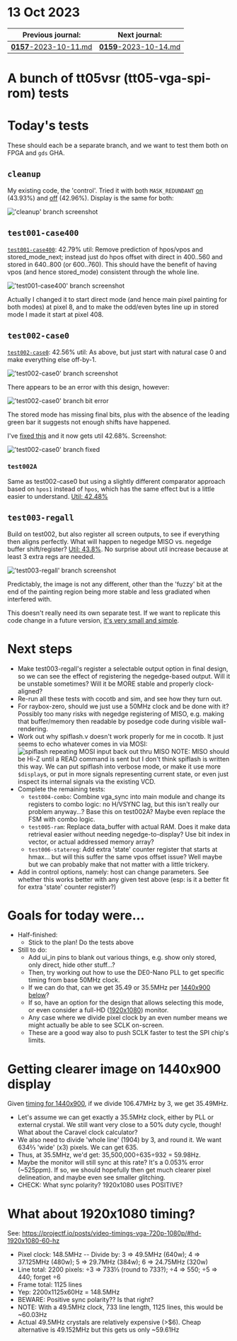 # 13 Oct 2023

| Previous journal: | Next journal: |
|-|-|
| [**0157**-2023-10-11.md](./0157-2023-10-11.md) | [**0159**-2023-10-14.md](./0159-2023-10-14.md) |

# A bunch of tt05vsr (tt05-vga-spi-rom) tests

# Today's tests

These should each be a separate branch, and we want to test them both on FPGA and `gds` GHA.

## `cleanup`

My existing code, the 'control'. Tried it with both `MASK_REDUNDANT` [on](https://github.com/algofoogle/tt05-vga-spi-rom/actions/runs/6501992014) (43.93%) and [off](https://github.com/algofoogle/tt05-vga-spi-rom/actions/runs/6501989435) (42.96%). Display is the same for both:

!['cleanup' branch screenshot](./i/0158-cleanup.jpg)


## `test001-case400`

[`test001-case400`](https://github.com/algofoogle/tt05-vga-spi-rom/actions/runs/6504015079): 42.79% util: Remove prediction of hpos/vpos and stored_mode_next; instead just do hpos offset with direct in 400..560 and stored in 640..800 (or 600..760). This should have the benefit of having vpos (and hence stored_mode) consistent through the whole line.

!['test001-case400' branch screenshot](./i/0158-test001.jpg)

Actually I changed it to start direct mode (and hence main pixel painting for both modes) at pixel 8, and to make the odd/even bytes line up in stored mode I made it start at pixel 408.


## `test002-case0`

[`test002-case0`](https://github.com/algofoogle/tt05-vga-spi-rom/actions/runs/6504141022): 42.56% util: As above, but just start with natural case 0 and make everything else off-by-1.

!['test002-case0' branch screenshot](./i/0158-test002.jpg)

There appears to be an error with this design, however:

!['test002-case0' branch bit error](./i/0158-test002-error.jpg)

The stored mode has missing final bits, plus with the absence of the leading green bar it suggests not enough shifts have happened.

I've [fixed this](https://github.com/algofoogle/tt05-vga-spi-rom/actions/runs/6504583131) and it now gets util 42.68%. Screenshot:

!['test002-case0' branch fixed](./i/0158-test002-fixed.jpg)

### `test002A`

Same as test002-case0 but using a slightly different comparator approach based on `hpos1` instead of `hpos`, which has the same effect but is a little easier to understand. [Util: 42.48%](https://github.com/algofoogle/tt05-vga-spi-rom/actions/runs/6504657240)


## `test003-regall`

Build on test002, but also register all screen outputs, to see if everything then aligns perfectly. What will happen to negedge MISO vs. negedge buffer shift/register? [Util: 43.8%](https://github.com/algofoogle/tt05-vga-spi-rom/actions/runs/6504797797). No surprise about util increase because at least 3 extra regs are needed.

!['test003-regall' branch screenshot](./i/0158-test003.jpg)

Predictably, the image is not any different, other than the 'fuzzy' bit at the end of the painting region being more stable and less gradiated when interfered with.

This doesn't really need its own separate test. If we want to replicate this code change in a future version, [it's very small and simple](https://github.com/algofoogle/tt05-vga-spi-rom/commit/865b2fa128b1cddc2d2b245ac68798667dd82b05).


# Next steps

*   Make test003-regall's register a selectable output option in final design, so we can see the effect of registering the negedge-based output. Will it be unstable sometimes? Will it be MORE stable and properly clock-aligned?
*   Re-run all these tests with cocotb and sim, and see how they turn out.
*   For raybox-zero, should we just use a 50MHz clock and be done with it? Possibly too many risks with negedge registering of MISO, e.g. making that buffer/memory then readable by posedge code during visible wall-rendering.
*   Work out why spiflash.v doesn't work properly for me in cocotb. It just seems to echo whatever comes in via MOSI:
    ![spiflash repeating MOSI input back out thru MISO](i/0158-spiflash-echo.png)
    NOTE: MISO should be Hi-Z until a READ command is sent but I don't think spiflash is written this way. We can put spiflash into verbose mode, or make it use more `$display`s, or put in more signals representing current state, or even just inspect its internal signals via the existing VCD.
*   Complete the remaining tests:
    *   `test004-combo`: Combine vga_sync into main module and change its registers to combo logic: no H/VSYNC lag, but this isn't really our problem anyway...? Base this on test002A? Maybe even replace the FSM with combo logic.
    *   `test005-ram`: Replace data_buffer with actual RAM. Does it make data retrieval easier without needing negedge-to-display? Use bit index in vector, or actual addressed memory array?
    *   `test006-statereg`: Add extra 'state' counter register that starts at hmax... but will this suffer the same vpos offset issue? Well maybe but we can probably make that not matter with a little trickery.
*   Add in control options, namely: host can change parameters. See whether this works better with any given test above (esp: is it a better fit for extra 'state' counter register?)


# Goals for today were...

*   Half-finished:
    *   Stick to the plan! Do the tests above
*   Still to do:
    *   Add ui_in pins to blank out various things, e.g. show only stored, only direct, hide other stuff...?
    *   Then, try working out how to use the DE0-Nano PLL to get specific timing from base 50MHz clock.
    *   If we can do that, can we get 35.49 or 35.5MHz per [1440x900 below](#getting-clearer-image-on-1440x900-display)?
    *   If so, have an option for the design that allows selecting this mode, or even consider a full-HD ([1920x1080](#what-about-1920x1080-timing)) monitor.
    *   Any case where we divide pixel clock by an even number means we might actually be able to see SCLK on-screen.
    *   These are a good way also to push SCLK faster to test the SPI chip's limits.

# Getting clearer image on 1440x900 display

Given [timing for 1440x900](http://tinyvga.com/vga-timing/1440x900@60Hz), if we divide 106.47MHz by 3, we get 35.49MHz.
*   Let's assume we can get exactly a 35.5MHz clock, either by PLL or external crystal. We still want very close to a 50% duty cycle, though! What about the Caravel clock calculator?
*   We also need to divide 'whole line' (1904) by 3, and round it. We want 634&frac23; 'wide' (x3) pixels. We can get 635.
*   Thus, at 35.5MHz, we'd get: 35,500,000&div;635&div;932 = 59.98Hz.
*   Maybe the monitor will still sync at this rate? It's a 0.053% error (~525ppm). If so, we should hopefully then get much clearer pixel delineation, and maybe even see smaller glitching.
*   CHECK: What sync polarity? 1920x1080 uses POSITIVE?


# What about 1920x1080 timing?

See: https://projectf.io/posts/video-timings-vga-720p-1080p/#hd-1920x1080-60-hz
*   Pixel clock: 148.5MHz -- Divide by: 3 => 49.5MHz (640w); 4 => 37.125MHz (480w); 5 => 29.7MHz (384w); 6 => 24.75MHz (320w)
*   Line total: 2200 pixels: &div;3 => 733&frac13; (round to 733?); &div;4 => 550; &div;5 => 440; forget &div;6
*   Frame total: 1125 lines
*   Yep: 2200x1125x60Hz = 148.5MHz
*   BEWARE: Positive sync polarity?? Is that right?
*   NOTE: With a 49.5MHz clock, 733 line length, 1125 lines, this would be ~60.03Hz
*   Actual 49.5MHz crystals are relatively expensive (>$6). Cheap alternative is 49.152MHz but this gets us only ~59.61Hz
